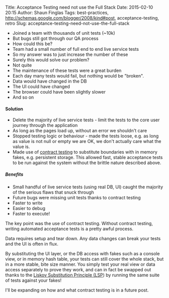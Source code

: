 Title: Acceptance Testing need not use the Full Stack
Date: 2015-02-10 20:15
Author: Shaun Finglas
Tags: best-practices, http://schemas.google.com/blogger/2008/kind#post, acceptance-testing, retro
Slug: acceptance-testing-need-not-use-the-full-stack

-   Joined a team with thousands of unit tests (\~10k)
-   But bugs still got through our QA process
-   How could this be?
-   Team had a small number of full end to end live service tests
-   So my answer was to just increase the number of these
-   Surely this would solve our problem?
-   Not quite
-   The maintenance of these tests were a great burden
-   Each day many tests would fail, but nothing would be "broken".
-   Data would have changed in the DB
-   The UI could have changed
-   The browser could have been slightly slower
-   And so on

#### Solution

-   Delete the majority of live service tests - limit the tests to the
    core user journey through the application
-   As long as the pages load up, without an error we shouldn't care
-   Stopped testing logic or behaviour - made the tests loose, e.g. as
    long as value is not null or empty we are OK, we don't actually care
    what the value is.
-   Made use of [contract
    testing](http://martinfowler.com/bliki/IntegrationContractTest.html)
    to substitute boundaries with in memory fakes, e.g. persistent
    storage. This allowed fast, stable acceptance tests to be run
    against the system without the brittle nature described above.

##### Benefits

-   Small handful of live service tests (using real DB, UI) caught the
    majority of the serious flaws that snuck through
-   Future bugs were missing unit tests thanks to contract testing
-   Faster to write
-   Easier to debug
-   Faster to execute!

The key point was the use of contract testing. Without contract testing,
writing automated acceptance tests is a pretty awful process.

Data requires setup and tear down. Any data changes can break your tests
and the UI is often in flux.

By substituting the UI layer, or the DB access with fakes such as a
console view, or in memory hash table, your tests can still cover the
whole stack, but in a more stable, bite size manner. You simply test
your real view or data access separately to prove they work, and can in
fact be swapped out thanks to the [Liskov Substitution Principle
(LSP](http://en.wikipedia.org/wiki/Liskov_substitution_principle)) by
running the same suite of tests against your fakes!

I'll be expanding on how and what contract testing is in a future post.

</p>

